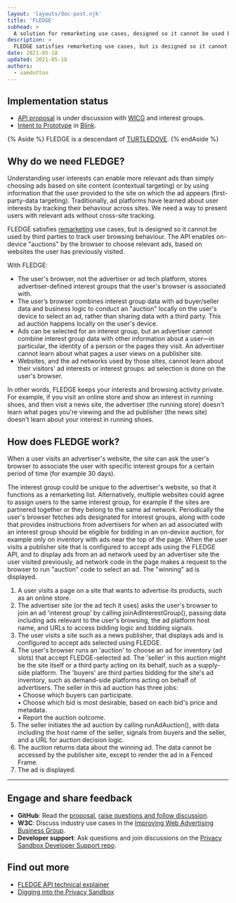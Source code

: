```yaml
---
layout: 'layouts/doc-post.njk'
title: 'FLEDGE'
subhead: >
  A solution for remarketing use cases, designed so it cannot be used by third parties to track user browsing behaviour across sites.
description: >
  FLEDGE satisfies remarketing use cases, but is designed so it cannot be used by third parties to track user browsing behaviour across sites. The API enables on-device "auctions" by the browser, to choose relevant ads provided by websites the user has previously visited. 
date: 2021-05-18
updated: 2021-05-18
authors:
  - samdutton
---
```



## Implementation status

* [API proposal](https://github.com/WICG/turtledove/blob/master/FLEDGE.md) is under discussion with 
[WICG](https://www.w3.org/community/wicg/) and interest groups.
* [Intent to Prototype](https://groups.google.com/a/chromium.org/g/blink-dev/c/w9hm8eQCmNI) in 
[Blink](https://www.chromium.org/blink).


{% Aside %}
FLEDGE is a descendant of [TURTLEDOVE](https://github.com/WICG/turtledove).
{% endAside %}


## Why do we need FLEDGE?

Understanding user interests can enable more relevant ads than simply choosing ads based on site 
content (contextual targeting) or by using information that the user provided to the site on which 
the ad appears (first-party-data targeting). Traditionally, ad platforms have learned about user 
interests by tracking their behaviour across sites. We need a way to present users with relevant ads 
without cross-site tracking.

FLEDGE satisfies [remarketing](/privacy-sandbox/glossary/#remarketing) use cases, but is designed so 
it cannot be used by third parties to track user browsing behaviour. The API enables on-device 
"auctions" by the browser to choose relevant ads, based on websites the user has previously visited.

With FLEDGE:

* The user's browser, not the advertiser or ad tech platform, stores advertiser-defined interest 
groups that the user's browser is associated with.
* The user’s browser combines interest group data with ad buyer/seller data and business logic to 
conduct an "auction" locally on the user's device to select an ad, rather than sharing data with a 
third party. This ad auction happens locally on the user's device.
* Ads can be selected for an interest group, but an advertiser cannot combine interest group data 
with other information about a user—in particular, the identity of a person or the pages they visit. 
An advertiser cannot learn about what pages a user views on a publisher site.
* Websites, and the ad networks used by those sites, cannot learn about their visitors' ad interests 
or interest groups: ad selection is done on the user's browser.

In other words, FLEDGE keeps your interests and browsing activity private. For example, if you visit 
an online store and show an interest in running shoes, and then visit a news site, the advertiser 
(the running store) doesn't learn what pages you're viewing and the ad publisher (the news site) 
doesn't learn about your interest in running shoes. 


## How does FLEDGE work?

When a user visits an advertiser's website, the site can ask the user's browser to associate the 
user with specific interest groups for a certain period of time (for example 30 days).

The interest group could be unique to the advertiser's website, so that it functions as a
remarketing list. Alternatively, multiple websites could agree to assign users to the same interest
group, for example if the sites are partnered together or they belong to the same ad network.
Periodically the user's browser fetches ads designated for interest groups, along with code that
provides instructions from advertisers for when an ad associated with an interest group should be
eligible for bidding in an on-device auction, for example only on inventory with ads near the top of
the page. When the user visits a publisher site that is configured to accept ads using the FLEDGE
API, and to display ads from an ad network used by an advertiser site the user visited previously,
ad network code in the page makes a request to the browser to run "auction" code to select an ad.
The "winning" ad is displayed.


1. A user visits a page on a site that wants to advertise its products, such as an online store.
1. The advertiser site (or the ad tech it uses) asks the user's browser to join an ad 'interest 
group' by calling joinAdInterestGroup(), passing data including ads relevant to the user's browsing, 
the ad platform host name, and URLs to access bidding logic and bidding signals.
1. The user visits a site such as a news publisher, that displays ads and is configured to accept 
ads selected using FLEDGE.
1. The user's browser runs an 'auction' to choose an ad for inventory (ad slots) that accept 
FLEDGE-selected ad. The 'seller' in this auction might be the site itself or a third party acting on 
its behalf, such as a supply-side platform. The 'buyers' are third parties bidding for the site's ad 
inventory, such as demand-side platforms acting on behalf of advertisers. The seller in this ad 
auction has three jobs:<br>
• Choose which buyers can participate.<br>
• Choose which bid is most desirable, based on each bid's price and metadata.<br>
• Report the auction outcome.<br>
1. The seller initiates the ad auction by calling runAdAuction(), with data including the host name 
of the seller, signals from buyers and the seller, and a URL for auction decision logic.
1. The auction returns data about the winning ad. The data cannot be accessed by the publisher site, 
except to render the ad in a Fenced Frame.
1. The ad is displayed.

---

## Engage and share feedback

* **GitHub**: Read the [proposal](https://github.com/WICG/turtledove/blob/master/FLEDGE.md), [raise 
questions and follow discussion](https://github.com/WICG/turtledove/issues).
* **W3C**: Discuss industry use cases in the [Improving Web Advertising Business&nbsp;Group](https://www.w3.org/community/web-adv/participants).
* **Developer support**: Ask questions and join discussions on the 
[Privacy Sandbox Developer Support repo](https://github.com/GoogleChromeLabs/privacy-sandbox-dev-support).


## Find out more

* [FLEDGE API technical explainer](https://github.com/WICG/turtledove/blob/master/FLEDGE.md)
* [Digging into the Privacy Sandbox](https://web.dev/digging-into-the-privacy-sandbox)

